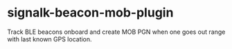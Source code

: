 # signalk-beacon-mob-plugin

Track BLE beacons onboard and create MOB PGN when one goes out range with last known GPS location.

